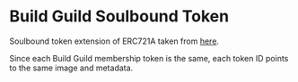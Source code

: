 # Build Guild Soulbound Token

Soulbound token extension of ERC721A taken from [here](https://github.com/chiru-labs/ERC721A/pull/410/files).

Since each Build Guild membership token is the same, each token ID points to the same image and metadata.
